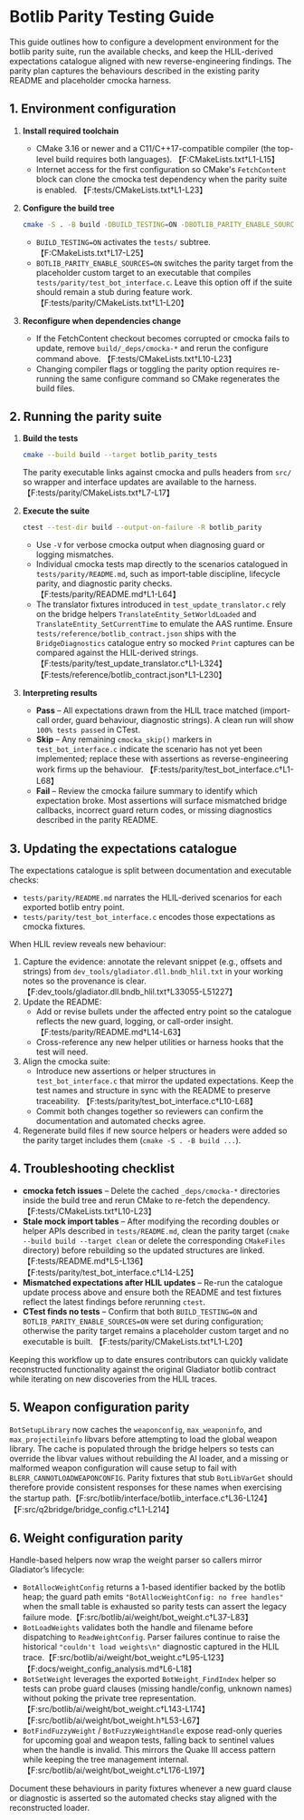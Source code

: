 # Botlib Parity Testing Guide

This guide outlines how to configure a development environment for the botlib parity suite, run the available checks, and keep the HLIL-derived expectations catalogue aligned with new reverse-engineering findings. The parity plan captures the behaviours described in the existing parity README and placeholder cmocka harness.

## 1. Environment configuration

1. **Install required toolchain**
   - CMake 3.16 or newer and a C11/C++17-compatible compiler (the top-level build requires both languages). 【F:CMakeLists.txt†L1-L15】
   - Internet access for the first configuration so CMake's `FetchContent` block can clone the cmocka test dependency when the parity suite is enabled. 【F:tests/CMakeLists.txt†L1-L23】

2. **Configure the build tree**
   ```bash
   cmake -S . -B build -DBUILD_TESTING=ON -DBOTLIB_PARITY_ENABLE_SOURCES=ON
   ```
   - `BUILD_TESTING=ON` activates the `tests/` subtree. 【F:CMakeLists.txt†L17-L25】
   - `BOTLIB_PARITY_ENABLE_SOURCES=ON` switches the parity target from the placeholder custom target to an executable that compiles `tests/parity/test_bot_interface.c`. Leave this option off if the suite should remain a stub during feature work. 【F:tests/parity/CMakeLists.txt†L1-L20】

3. **Reconfigure when dependencies change**
   - If the FetchContent checkout becomes corrupted or cmocka fails to update, remove `build/_deps/cmocka-*` and rerun the configure command above. 【F:tests/CMakeLists.txt†L10-L23】
   - Changing compiler flags or toggling the parity option requires re-running the same configure command so CMake regenerates the build files.

## 2. Running the parity suite

1. **Build the tests**
   ```bash
   cmake --build build --target botlib_parity_tests
   ```
   The parity executable links against cmocka and pulls headers from `src/` so wrapper and interface updates are available to the harness. 【F:tests/parity/CMakeLists.txt†L7-L17】

2. **Execute the suite**
   ```bash
   ctest --test-dir build --output-on-failure -R botlib_parity
   ```
   - Use `-V` for verbose cmocka output when diagnosing guard or logging mismatches.
   - Individual cmocka tests map directly to the scenarios catalogued in `tests/parity/README.md`, such as import-table discipline, lifecycle parity, and diagnostic parity checks. 【F:tests/parity/README.md†L1-L64】
   - The translator fixtures introduced in `test_update_translator.c` rely on the bridge helpers `TranslateEntity_SetWorldLoaded`
     and `TranslateEntity_SetCurrentTime` to emulate the AAS runtime. Ensure `tests/reference/botlib_contract.json` ships with
     the `BridgeDiagnostics` catalogue entry so mocked `Print` captures can be compared against the HLIL-derived strings. 【F:tests/parity/test_update_translator.c†L1-L324】【F:tests/reference/botlib_contract.json†L1-L230】

3. **Interpreting results**
   - **Pass** – All expectations drawn from the HLIL trace matched (import-call order, guard behaviour, diagnostic strings). A clean run will show `100% tests passed` in CTest.
   - **Skip** – Any remaining `cmocka_skip()` markers in `test_bot_interface.c` indicate the scenario has not yet been implemented; replace these with assertions as reverse-engineering work firms up the behaviour. 【F:tests/parity/test_bot_interface.c†L1-L68】
   - **Fail** – Review the cmocka failure summary to identify which expectation broke. Most assertions will surface mismatched bridge callbacks, incorrect guard return codes, or missing diagnostics described in the parity README.

## 3. Updating the expectations catalogue

The expectations catalogue is split between documentation and executable checks:

- `tests/parity/README.md` narrates the HLIL-derived scenarios for each exported botlib entry point.
- `tests/parity/test_bot_interface.c` encodes those expectations as cmocka fixtures.

When HLIL review reveals new behaviour:

1. Capture the evidence: annotate the relevant snippet (e.g., offsets and strings) from `dev_tools/gladiator.dll.bndb_hlil.txt` in your working notes so the provenance is clear. 【F:dev_tools/gladiator.dll.bndb_hlil.txt†L33055-L51227】
2. Update the README:
   - Add or revise bullets under the affected entry point so the catalogue reflects the new guard, logging, or call-order insight. 【F:tests/parity/README.md†L14-L63】
   - Cross-reference any new helper utilities or harness hooks that the test will need.
3. Align the cmocka suite:
   - Introduce new assertions or helper structures in `test_bot_interface.c` that mirror the updated expectations. Keep the test names and structure in sync with the README to preserve traceability. 【F:tests/parity/test_bot_interface.c†L10-L68】
   - Commit both changes together so reviewers can confirm the documentation and automated checks agree.
4. Regenerate build files if new source helpers or headers were added so the parity target includes them (`cmake -S . -B build ...`).

## 4. Troubleshooting checklist

- **cmocka fetch issues** – Delete the cached `_deps/cmocka-*` directories inside the build tree and rerun CMake to re-fetch the dependency. 【F:tests/CMakeLists.txt†L10-L23】
- **Stale mock import tables** – After modifying the recording doubles or helper APIs described in `tests/README.md`, clean the parity target (`cmake --build build --target clean` or delete the corresponding `CMakeFiles` directory) before rebuilding so the updated structures are linked. 【F:tests/README.md†L5-L136】【F:tests/parity/test_bot_interface.c†L14-L25】
- **Mismatched expectations after HLIL updates** – Re-run the catalogue update process above and ensure both the README and test fixtures reflect the latest findings before rerunning `ctest`.
- **CTest finds no tests** – Confirm that both `BUILD_TESTING=ON` and `BOTLIB_PARITY_ENABLE_SOURCES=ON` were set during configuration; otherwise the parity target remains a placeholder custom target and no executable is built. 【F:tests/parity/CMakeLists.txt†L1-L20】

Keeping this workflow up to date ensures contributors can quickly validate reconstructed functionality against the original Gladiator botlib contract while iterating on new discoveries from the HLIL traces.

## 5. Weapon configuration parity

`BotSetupLibrary` now caches the `weaponconfig`, `max_weaponinfo`, and `max_projectileinfo` libvars before attempting to load the global weapon library. The cache is populated through the bridge helpers so tests can override the libvar values without rebuilding the AI loader, and a missing or malformed weapon configuration will cause setup to fail with `BLERR_CANNOTLOADWEAPONCONFIG`. Parity fixtures that stub `BotLibVarGet` should therefore provide consistent responses for these names when exercising the startup path.【F:src/botlib/interface/botlib_interface.c†L36-L124】【F:src/q2bridge/bridge_config.c†L1-L214】

## 6. Weight configuration parity

Handle-based helpers now wrap the weight parser so callers mirror Gladiator’s lifecycle:

- `BotAllocWeightConfig` returns a 1-based identifier backed by the botlib heap; the guard path emits `"BotAllocWeightConfig: no free handles"` when the small table is exhausted so parity tests can assert the legacy failure mode.【F:src/botlib/ai/weight/bot_weight.c†L37-L83】
- `BotLoadWeights` validates both the handle and filename before dispatching to `ReadWeightConfig`. Parser failures continue to raise the historical `"couldn't load weights\n"` diagnostic captured in the HLIL trace.【F:src/botlib/ai/weight/bot_weight.c†L95-L123】【F:docs/weight_config_analysis.md†L6-L18】
- `BotSetWeight` leverages the exported `BotWeight_FindIndex` helper so tests can probe guard clauses (missing handle/config, unknown names) without poking the private tree representation.【F:src/botlib/ai/weight/bot_weight.c†L143-L174】【F:src/botlib/ai/weight/bot_weight.h†L53-L67】
- `BotFindFuzzyWeight` / `BotFuzzyWeightHandle` expose read-only queries for upcoming goal and weapon tests, falling back to sentinel values when the handle is invalid. This mirrors the Quake III access pattern while keeping the tree management internal.【F:src/botlib/ai/weight/bot_weight.c†L176-L197】

Document these behaviours in parity fixtures whenever a new guard clause or diagnostic is asserted so the automated checks stay aligned with the reconstructed loader.
